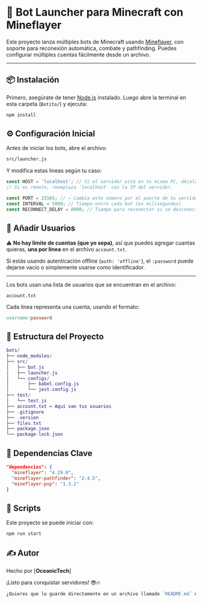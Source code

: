 # 🤖 Bot Launcher para Minecraft con Mineflayer

Este proyecto lanza múltiples bots de Minecraft usando [Mineflayer](https://github.com/PrismarineJS/mineflayer), con soporte para reconexión automática, combate y pathfinding. Puedes configurar múltiples cuentas fácilmente desde un archivo.

---

## 📦 Instalación

Primero, asegúrate de tener [Node.js](https://nodejs.org/) instalado. Luego abre la terminal en esta carpeta (`Botito/`) y ejecuta:
```bash
npm install
```

## ⚙️ Configuración Inicial

Antes de iniciar los bots, abre el archivo:
```bash
src/launcher.js
```
Y modifica estas líneas según tu caso:
```js
const HOST = 'localhost'; // Si el servidor está en tu misma PC, déjalo así.
// Si es remoto, reemplaza 'localhost' con la IP del servidor.

const PORT = 25565; // ← Cambia este número por el puerto de tu servidor.
const INTERVAL = 5000; // Tiempo entre cada bot (en milisegundos)
const RECONNECT_DELAY = 8000; // Tiempo para reconectar si se desconecta
```

## 👥 Añadir Usuarios

⚠️ **No hay límite de cuentas (que yo sepa)**, así que puedes agregar cuantas quieras, **una por línea** en el archivo `account.txt`.

Si estás usando autenticación offline (`auth: 'offline'`), el `:password` puede dejarse vacío o simplemente usarse como identificador.

---

Los bots usan una lista de usuarios que se encuentran en el archivo:
```
account.txt
```

Cada línea representa una cuenta, usando el formato:

```makefile
username:password
```

## 📁 Estructura del Proyecto
```lua
bots/
├── node_modules/
├── src/
│   ├── bot.js
│   ├── launcher.js
│   └── configs/
│       ├── babel.config.js
│       └── jest.config.js
├── test/
│   └── test.js
├── account.txt ← Aquí van tus usuarios
├── .gitignore
├── .version
├── files.txt
├── package.json
└── package-lock.json
```

## 🧠 Dependencias Clave
```json
"dependencies": {
  "mineflayer": "4.29.0",
  "mineflayer-pathfinder": "2.4.5",
  "mineflayer-pvp": "1.3.2"
}
```
## 🧪 Scripts
Este proyecto se puede iniciar con:
```bash
npm run start
```

## ✍️ Autor
Hecho por [**OceanicTech**]

¡Listo para conquistar servidores! 😎🔥
```go
¿Quieres que lo guarde directamente en un archivo llamado `README.md` o prefieres que te lo empaquete con todo el proyecto?
```